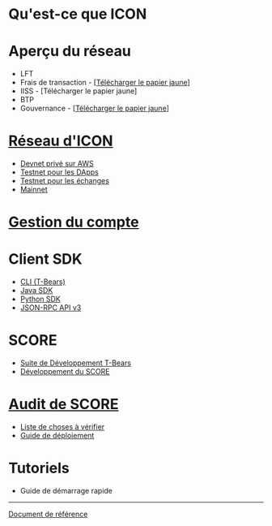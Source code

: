 # Qu'est-ce que ICON

# Aperçu du réseau
  - LFT
  - Frais de transaction - \[[Télécharger le papier jaune](https://icon.foundation/resources/file/ICON_Yellowpaper_Transactionfee_EN_V1.0.pdf)\]
  - IISS - \[Télécharger le papier jaune\]
  - BTP
  - Gouvernance - \[[Télécharger le papier jaune](https://icon.foundation/resources/file/ICON_Yellowpaper_ICONstitution_and_Governance_EN_V1.0.pdf)\]

# [Réseau d'ICON](https://icon-project.github.io/docs/icon_network-fr.html)
  - [Devnet privé sur AWS](https://icon-project.github.io/docs/icon_network-fr.html#private-devnet-on-aws)
  - [Testnet pour les DApps](https://icon-project.github.io/docs/icon_network-fr.html#testnet-for-dapps)
  - [Testnet pour les échanges](https://icon-project.github.io/docs/icon_network-fr.html#testnet-for-exchanges)
  - [Mainnet](https://icon-project.github.io/docs/icon_network-fr.html#mainnet)

# [Gestion du compte](https://icon-project.github.io/docs/wallet-fr.html)

# Client SDK
  - [CLI (T-Bears)](https://icon-project.github.io/docs/tbears_cli-fr.html)
  - [Java SDK](https://github.com/icon-project/icon-sdk-java/blob/master/quickstart/README.md)
  - [Python SDK](https://github.com/icon-project/icon-sdk-python/blob/master/README.md)
  - [JSON-RPC API v3](https://github.com/icon-project/icon-rpc-server/blob/master/docs/icon-json-rpc-v3.md)

# SCORE
  - [Suite de Développement T-Bears](https://github.com/icon-project/t-bears/blob/master/README.md)
  - [Développement du SCORE](https://github.com/icon-project/icon-service/blob/master/docs/dapp_guide.md)

# [Audit de SCORE](https://icon-project.github.io/docs/score_audit-fr.html)
  - [Liste de choses à vérifier](https://icon-project.github.io/docs/audit_checklist-fr.html)
  - [Guide de déploiement](https://icon-project.github.io/docs/score_deploy_guide-fr.html)

# Tutoriels
  - Guide de démarrage rapide

---
[Document de référence](https://github.com/icon-project/icon-project.github.io/blob/261dd6572654f461faf1ee886ffb791ee8475346/README.md)
